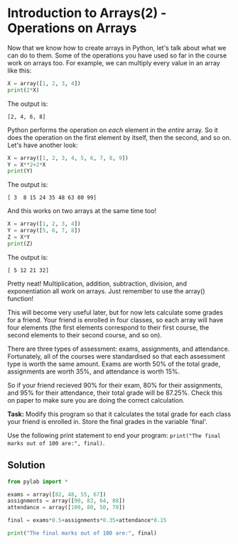 # Introduction to Arrays(2) - Operations on Arrays

Now that we know how to create arrays in Python, let's talk about what we can do to them. Some of the operations you have used so far in the course work on arrays too. For example, we can multiply every value in an array like this:

```python
X = array([1, 2, 3, 4])
print(2*X)
```

The output is:

```
[2, 4, 6, 8]
```

Python performs the operation on *each* element in the *entire* array. So it does the operation on the first element by itself, then the second, and so on. Let's have another look:

```python
X = array([1, 2, 3, 4, 5, 6, 7, 8, 9])
Y = X**2+2*X
print(Y)
```

The output is:

```
[ 3  8 15 24 35 48 63 80 99]
```

And this works on two arrays at the same time too!

```python
X = array([1, 2, 3, 4])
Y = array([5, 6, 7, 8])
Z = X*Y
print(Z)
```

The output is:

```
[ 5 12 21 32]
```

Pretty neat! Multiplication, addition, subtraction, division, and exponentiation all work on arrays. Just remember to use the array() function!

This will become very useful later, but for now lets calculate some grades for a friend. Your friend is enrolled in four classes, so each array will have four elements (the first elements correspond to their first course, the second elements to their second course, and so on). 

There are three types of assessment: exams, assignments, and attendance. Fortunately, all of the courses were standardised so that each assessment type is worth the same amount. Exams are worth 50% of the total grade, assignments are worth 35%, and attendance is worth 15%. 

So if your friend recieved 90% for their exam, 80% for their assignments, and 95% for their attendance, their total grade will be 87.25%. Check this on paper to make sure you are doing the correct calculation.

**Task:** Modify this program so that it calculates the total grade for each class your friend is enrolled in. Store the final grades in the variable 'final'.

Use the following print statement to end your program: `print("The final marks out of 100 are:", final)`.

## Solution
```python
from pylab import *

exams = array([82, 48, 55, 67])
assignments = array([90, 83, 64, 88])
attendance = array([100, 80, 50, 70])

final = exams*0.5+assignments*0.35+attendance*0.15

print("The final marks out of 100 are:", final)
```

